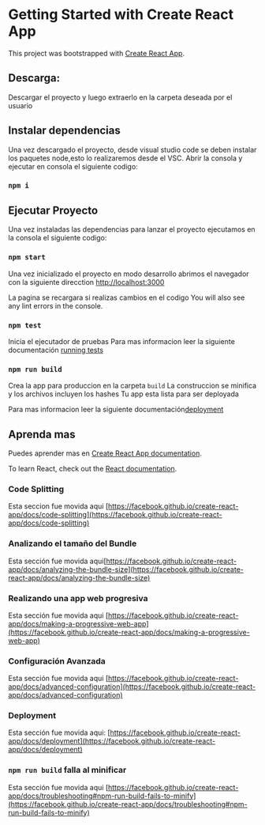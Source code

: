# Getting Started with Create React App

This project was bootstrapped with [Create React App](https://github.com/facebook/create-react-app).

## Descarga:

Descargar el proyecto y luego extraerlo en la carpeta deseada por el usuario

## Instalar dependencias

Una vez descargado el proyecto, desde visual studio code se deben instalar los paquetes node,esto lo realizaremos desde el VSC.
Abrir la consola y ejecutar en consola el siguiente codigo:

### `npm i`

## Ejecutar Proyecto

Una vez instaladas las dependencias para lanzar el proyecto ejecutamos en la consola el siguiente codigo:

### `npm start`

Una vez inicializado el proyecto en modo desarrollo abrimos el navegador con la siguiente direcction
[http://localhost:3000](http://localhost:3000)

La pagina se recargara si realizas cambios en el codigo
You will also see any lint errors in the console.

### `npm test`

Inicia el ejecutador de pruebas
Para mas informacion leer la siguiente documentación [running tests](https://facebook.github.io/create-react-app/docs/running-tests)

### `npm run build`

Crea la app para produccion en la carpeta `build`
La construccion se minifica y los archivos incluyen los hashes
Tu app esta lista para ser deployada

Para mas informacion leer la siguiente documentación[deployment](https://facebook.github.io/create-react-app/docs/deployment) 

## Aprenda mas

Puedes aprender mas en [Create React App documentation](https://facebook.github.io/create-react-app/docs/getting-started).

To learn React, check out the [React documentation](https://reactjs.org/).

### Code Splitting

Esta seccion fue movida aqui [https://facebook.github.io/create-react-app/docs/code-splitting](https://facebook.github.io/create-react-app/docs/code-splitting)

### Analizando el tamaño del Bundle

Esta sección fue movida aqui[https://facebook.github.io/create-react-app/docs/analyzing-the-bundle-size](https://facebook.github.io/create-react-app/docs/analyzing-the-bundle-size)

### Realizando una app web progresiva

Esta sección fue movida aqui [https://facebook.github.io/create-react-app/docs/making-a-progressive-web-app](https://facebook.github.io/create-react-app/docs/making-a-progressive-web-app)

### Configuración Avanzada
Esta sección fue movida aqui [https://facebook.github.io/create-react-app/docs/advanced-configuration](https://facebook.github.io/create-react-app/docs/advanced-configuration)

### Deployment

Esta sección fue movida aqui: [https://facebook.github.io/create-react-app/docs/deployment](https://facebook.github.io/create-react-app/docs/deployment)

### `npm run build` falla al minificar

Esta sección fue movida aqui [https://facebook.github.io/create-react-app/docs/troubleshooting#npm-run-build-fails-to-minify](https://facebook.github.io/create-react-app/docs/troubleshooting#npm-run-build-fails-to-minify)
